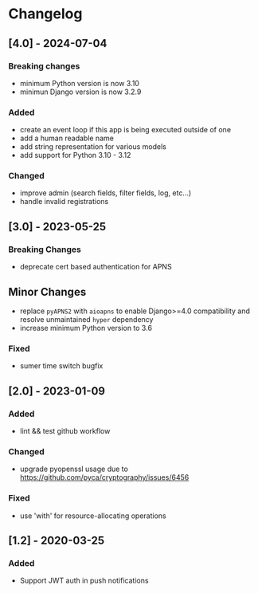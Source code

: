 # Changelog

## [4.0] - 2024-07-04

### Breaking changes

- minimum Python version is now 3.10
- minimun Django version is now 3.2.9

### Added

- create an event loop if this app is being executed outside of one
- add a human readable name
- add string representation for various models
- add support for Python 3.10 - 3.12

### Changed

- improve admin (search fields, filter fields, log, etc...)
- handle invalid registrations

## [3.0] - 2023-05-25

### Breaking Changes

- deprecate cert based authentication for APNS

## Minor Changes

- replace `pyAPNS2` with `aioapns` to enable Django>=4.0 compatibility and resolve unmaintained `hyper` dependency
- increase minimum Python version to 3.6

### Fixed

- sumer time switch bugfix

## [2.0] - 2023-01-09

### Added

- lint && test github workflow

### Changed

- upgrade pyopenssl usage due to https://github.com/pyca/cryptography/issues/6456

### Fixed

- use 'with' for resource-allocating operations

## [1.2] - 2020-03-25

### Added

- Support JWT auth in push notifications
